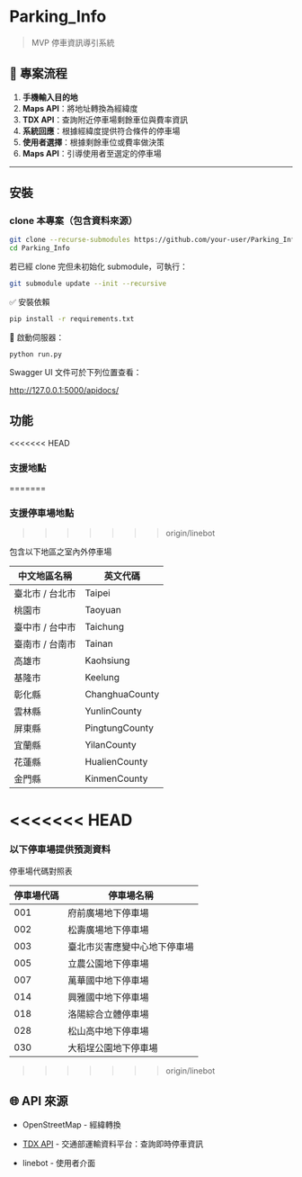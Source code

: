 # Parking_Info
> MVP 停車資訊導引系統

## 🔄 專案流程

1. **手機輸入目的地**
2. **Maps API**：將地址轉換為經緯度  
3. **TDX API**：查詢附近停車場剩餘車位與費率資訊  
4. **系統回應**：根據經緯度提供符合條件的停車場  
5. **使用者選擇**：根據剩餘車位或費率做決策  
6. **Maps API**：引導使用者至選定的停車場  

---

## 安裝

### clone 本專案（包含資料來源）

```bash
git clone --recurse-submodules https://github.com/your-user/Parking_Info.git
cd Parking_Info
```
若已經 clone 完但未初始化 submodule，可執行：
```bash
git submodule update --init --recursive
```
✅ 安裝依賴
```bash
pip install -r requirements.txt
```
🚀 啟動伺服器：
```
python run.py
```
Swagger UI 文件可於下列位置查看：

http://127.0.0.1:5000/apidocs/

## 功能

<<<<<<< HEAD
### 支援地點
=======
### 支援停車場地點
>>>>>>> origin/linebot

包含以下地區之室內外停車場

| 中文地區名稱    | 英文代碼           |
| --------- | -------------- |
| 臺北市 / 台北市 | Taipei         |
| 桃園市       | Taoyuan        |
| 臺中市 / 台中市 | Taichung       |
| 臺南市 / 台南市 | Tainan         |
| 高雄市       | Kaohsiung      |
| 基隆市       | Keelung        |
| 彰化縣       | ChanghuaCounty |
| 雲林縣       | YunlinCounty   |
| 屏東縣       | PingtungCounty |
| 宜蘭縣       | YilanCounty    |
| 花蓮縣       | HualienCounty  |
| 金門縣       | KinmenCounty   |

<<<<<<< HEAD
=======
### 以下停車場提供預測資料

停車場代碼對照表

| 停車場代碼 | 停車場名稱                     |
|------------|------------------------------|
| 001        | 府前廣場地下停車場            |
| 002        | 松壽廣場地下停車場            |
| 003        | 臺北市災害應變中心地下停車場  |
| 005        | 立農公園地下停車場            |
| 007        | 萬華國中地下停車場            |
| 014        | 興雅國中地下停車場            |
| 018        | 洛陽綜合立體停車場            |
| 028        | 松山高中地下停車場            |
| 030        | 大稻埕公園地下停車場          |

>>>>>>> origin/linebot
## 🌐 API 來源

- OpenStreetMap - 經緯轉換

- [TDX API](https://tdx.transportdata.tw/api-service/swagger/basic/#/CityCarPark/ParkingApi%20ParkingCityAvailability) - 交通部運輸資料平台：查詢即時停車資訊

- linebot - 使用者介面
